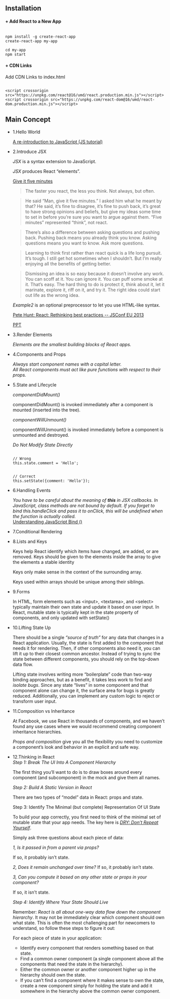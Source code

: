 ## Installation

#### + Add React to a New App

<pre><code>
npm install -g create-react-app
create-react-app my-app

cd my-app
npm start
</code></pre>



#### + CDN Links

Add CDN Links to index.html

<pre><code>
&lt;script crossorigin src="https://unpkg.com/react@16/umd/react.production.min.js"&gt;&lt;/script&gt;
&lt;script crossorigin src="https://unpkg.com/react-dom@16/umd/react-dom.production.min.js"&gt;&lt;/script&gt;
</code></pre>

## Main Concept

- 1.Hello World

  [A re-introduction to JavaScript (JS tutorial)](https://developer.mozilla.org/en-US/docs/Web/JavaScript/A_re-introduction_to_JavaScript)
- 2.Introduce JSX
  
  *JSX* is a syntax extension to JavaScript.
  
  *JSX* produces React “elements”.
  
  [Give it five minutes](https://signalvnoise.com/posts/3124-give-it-five-minutes)
  
  > The faster you react, the less you think. Not always, but often.
 
  > He said “Man, give it five minutes.” I asked him what he meant by that? He said, it’s fine to disagree, it’s fine to push back, it’s great to have strong opinions and beliefs, but give my ideas some time to set in before you’re sure you want to argue against them. “Five minutes” represented “think”, not react. 

  > There’s also a difference between asking questions and pushing back. Pushing back means you already think you know. Asking questions means you want to know. Ask more questions.
  
  > Learning to think first rather than react quick is a life long pursuit. It’s tough. I still get hot sometimes when I shouldn’t. But I’m really enjoying all the benefits of getting better.
  
  > Dismissing an idea is so easy because it doesn’t involve any work. You can scoff at it. You can ignore it. You can puff some smoke at it. That’s easy. The hard thing to do is protect it, think about it, let it marinate, explore it, riff on it, and try it. The right idea could start out life as the wrong idea.
  
  *Example2* is an optional preprocessor to let you use HTML-like syntax.
  
  [Pete Hunt: React: Rethinking best practices -- JSConf EU 2013](https://www.youtube.com/watch?v=x7cQ3mrcKaY)
  
  [PPT](https://www.slideshare.net/floydophone/react-preso-v2)
  
- 3.Render Elements

  *Elements are the smallest building blocks of React apps.*

- 4.Components and Props

  *Always start component names with a capital letter.*  
  *All React components must act like pure functions with respect to their props.*

- 5.State and Lifecycle

  *componentDidMount()*
  
  componentDidMount() is invoked immediately after a component is mounted (inserted into the tree).
  
  *componentWillUnmount()*
  
  componentWillUnmount() is invoked immediately before a component is unmounted and destroyed.
  
  *Do Not Modify State Directly*
  <pre><code>
  // Wrong
  this.state.comment = 'Hello';
  </code></pre>
  
  <pre><code>
  // Correct
  this.setState({comment: 'Hello'});
  </code></pre>
  
- 6.Handling Events

  *You have to be careful about the meaning of **this** in JSX callbacks. In JavaScript, class methods are not bound by default. If you forget to bind this.handleClick and pass it to onClick, this will be undefined when the function is actually called.*  
  [Understanding JavaScript Bind ()](https://www.smashingmagazine.com/2014/01/understanding-javascript-function-prototype-bind/)

- 7.Conditional Rendering
  
- 8.Lists and Keys

  Keys help React identify which items have changed, are added, or are removed. Keys should be given to the elements inside the array to give the elements a stable identity
  
  Keys only make sense in the context of the surrounding array.
  
  Keys used within arrays should be unique among their siblings.

- 9.Forms

  In HTML, form elements such as &lt;input&gt;, &lt;textarea&gt;, and &lt;select&gt; typically maintain their own state and update it based on user input. In React, mutable state is typically kept in the state property of components, and only updated with setState()
  

- 10.Lifting State Up
   
   There should be a single *“source of truth”* for any data that changes in a React application. Usually, the state is first added to the component that needs it for rendering. Then, if other components also need it, you can lift it up to their closest common ancestor. Instead of trying to sync the state between different components, you should rely on the top-down data flow.

   Lifting state involves writing more “boilerplate” code than two-way binding approaches, but as a benefit, it takes less work to find and *isolate bugs*. Since any state “lives” in some component and that component alone can change it, the surface area for bugs is greatly reduced. Additionally, you can implement any custom logic to reject or transform user input.

- 11.Composition vs Inheritance

  At Facebook, we use React in thousands of components, and we haven’t found any use cases where we would recommend creating component inheritance hierarchies.
  
  *Props and composition* give you all the flexibility you need to customize a component’s look and behavior in an explicit and safe way. 
  
- 12.Thinking in React  
  *Step 1: Break The UI Into A Component Hierarchy*
  
  The first thing you’ll want to do is to draw boxes around every component (and subcomponent) in the mock and give them all names. 
  
  *Step 2: Build A Static Version in React*
  
  There are two types of “model” data in React: props and state.
  
  Step 3: Identify The Minimal (but complete) Representation Of UI State
  
  To build your app correctly, you first need to think of the minimal set of mutable state that your app needs. The key here is *[DRY: Don’t Repeat Yourself](https://en.wikipedia.org/wiki/Don%27t_repeat_yourself)*.
  
  Simply ask three questions about each piece of data:
  
  *1, Is it passed in from a parent via props?*
  
  If so, it probably isn’t state.
  
  *2, Does it remain unchanged over time?* 
  If so, it probably isn’t state.
  
  *3, Can you compute it based on any other state or props in your component?*
   
  If so, it isn’t state. 
  
  *Step 4: Identify Where Your State Should Live*
  
  Remember: *React is all about one-way data flow down the component hierarchy*. It may not be immediately clear which component should own what state. This is often the most challenging part for newcomers to understand, so follow these steps to figure it out:
  
  For each piece of state in your application:
  
  - Identify every component that renders something based on that state.
  - Find a common owner component (a single component above all the components that need the state in the hierarchy).
  - Either the common owner or another component higher up in the hierarchy should own the state.
  - If you can’t find a component where it makes sense to own the state, create a new component simply for holding the state and add it somewhere in the hierarchy above the common owner component.
  